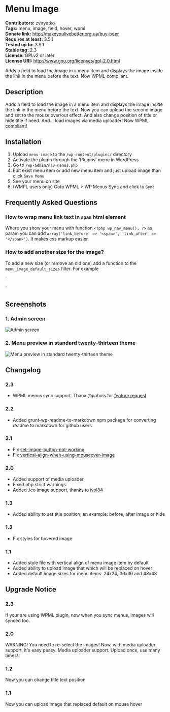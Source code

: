 # Menu Image #
**Contributors:** zviryatko  
**Tags:** menu, image, field, hover, wpml  
**Donate link:** http://makeyoulivebetter.org.ua/buy-beer  
**Requires at least:** 3.5.1  
**Tested up to:** 3.9.1  
**Stable tag:** 2.3  
**License:** GPLv2 or later  
**License URI:** http://www.gnu.org/licenses/gpl-2.0.html  

Adds a field to load the image in a menu item and displays the image inside the link in the menu before the text.
Now WPML compliant.

## Description ##

Adds a field to load the image in a menu item and displays the image inside the link in the menu before the text.
Now you can upload the second image and set to the mouse over/out effect.
And also change position of title or hide title if need.
And... load images via media uploader!
Now WPML compliant!

## Installation ##

1. Upload `menu-image` to the `/wp-content/plugins/` directory
2. Activate the plugin through the 'Plugins' menu in WordPress
3. Go to `/wp-admin/nav-menus.php`
4. Edit exist menu item or add new menu item and just upload image than click `Save Menu`
5. See your menu on site
6. (WMPL users only) Goto WPML > WP Menus Sync and click to `Sync`

## Frequently Asked Questions ##

### How to wrap menu link text in `span` html element ###

Where you show your menu with function `<?php wp_nav_menu(); ?>` as param you can add `array('link_before' => '<span>', 'link_after' => '</span>')`.
It makes css markup easier.

### How to add another size for the image? ###

To add a new size (or remove an old one) add a function to the `menu_image_default_sizes` filter. For example

`
<?php
add_filter( 'menu_image_default_sizes', function($sizes){

  // remove the default 36x36 size
  unset($sizes['menu-36x36'];

  // add a new size
  $sizes['menu-50x50'] = array(50,50);

  // return $sizes (required)
  return $sizes;

});
?>
`

## Screenshots ##

### 1. Admin screen ###
![Admin screen](http://ps.w.org/menu-image/assets/screenshot-1.png)

### 2. Menu preview in standard twenty-thirteen theme ###
![Menu preview in standard twenty-thirteen theme](http://ps.w.org/menu-image/assets/screenshot-2.png)


## Changelog ##

### 2.3 ###
* WPML menus sync support. Thanx @pabois for [feature request](http://wordpress.org/support/topic/very-good-wpml-compliant)

### 2.2 ###
* Added grunt-wp-readme-to-markdown npm package for converting readme to markdown for github users.

### 2.1 ###
* Fix [set-image-button-not-working](http://wordpress.org/support/topic/set-image-button-not-working)
* Fix [vertical-align-when-using-mouseover-image](ttp://wordpress.org/support/topic/vertical-align-when-using-mouseover-image)

### 2.0 ###
* Added support of media uploader.
* Fixed php strict warnings.
* Added .ico image support, thanks to [ivol84](https://github.com/ivol84)

### 1.3 ###
* Added ability to set title position, an example: before, after image or hide

### 1.2 ###
* Fix styles for hovered image

### 1.1 ###
* Added style file with vertical align of menu image item by default
* Added ability to upload image that which will be replaced on hover
* Added default image sizes for menu items: 24x24, 36x36 and 48x48

## Upgrade Notice ##

### 2.3 ###
If your are using WPML plugin, now when you sync menus, images will synced too.

### 2.0 ###
WARNING! You need to re-select the images! Now, with media uploader support, it's easy peasy.
Media uploader support. Upload once, use many times!

### 1.2 ###
Now you can change title text position

### 1.1 ###
Now you can upload image that replaced default on mouse hover
